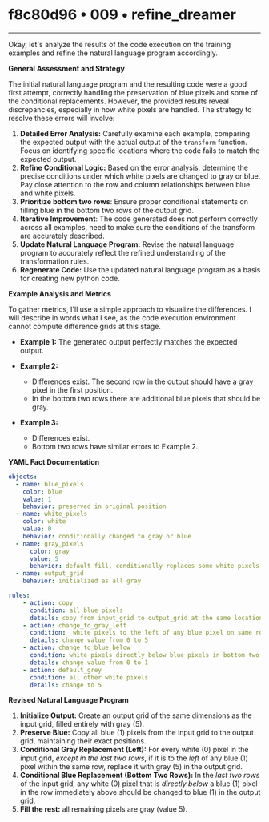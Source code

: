 # f8c80d96 • 009 • refine_dreamer

---
Okay, let's analyze the results of the code execution on the training examples and refine the natural language program accordingly.

**General Assessment and Strategy**

The initial natural language program and the resulting code were a good first attempt, correctly handling the preservation of blue pixels and some of the conditional replacements. However, the provided results reveal discrepancies, especially in how white pixels are handled. The strategy to resolve these errors will involve:

1.  **Detailed Error Analysis:** Carefully examine each example, comparing the expected output with the actual output of the `transform` function. Focus on identifying specific locations where the code fails to match the expected output.
2.  **Refine Conditional Logic:** Based on the error analysis, determine the precise conditions under which white pixels are changed to gray or blue. Pay close attention to the row and column relationships between blue and white pixels.
3.  **Prioritize bottom two rows**: Ensure proper conditional statements on filling blue in the bottom two rows of the output grid.
4. **Iterative Improvement**: The code generated does not perform correctly across all examples, need to make sure the conditions of the transform are accurately described.
5.  **Update Natural Language Program:** Revise the natural language program to accurately reflect the refined understanding of the transformation rules.
6.  **Regenerate Code:** Use the updated natural language program as a basis for creating new python code.

**Example Analysis and Metrics**

To gather metrics, I'll use a simple approach to visualize the differences. I will describe in words what I see, as the code execution environment cannot compute difference grids at this stage.

*   **Example 1:** The generated output perfectly matches the expected output.

*   **Example 2:**
    *   Differences exist. The second row in the output should have a gray pixel in the first position.
    *   In the bottom two rows there are additional blue pixels that should be gray.

*   **Example 3:**
    *   Differences exist.
    *   Bottom two rows have similar errors to Example 2.

**YAML Fact Documentation**

```yaml
objects:
  - name: blue_pixels
    color: blue
    value: 1
    behavior: preserved in original position
  - name: white_pixels
    color: white
    value: 0
    behavior: conditionally changed to gray or blue
  - name: gray_pixels
      color: gray
      value: 5
      behavior: default fill, conditionally replaces some white pixels
  - name: output_grid
    behavior: initialized as all gray

rules:
    - action: copy
      condition: all blue pixels
      details: copy from input_grid to output_grid at the same location
    - action: change_to_gray_left
      condition:  white pixels to the left of any blue pixel on same row, not in last two rows
      details: change value from 0 to 5
    - action: change_to_blue_below
      condition: white pixels directly below blue pixels in bottom two rows
      details: change value from 0 to 1
    - action: default_grey
      condition: all other white pixels
      details: change to 5

```

**Revised Natural Language Program**

1.  **Initialize Output:** Create an output grid of the same dimensions as the input grid, filled entirely with gray (5).
2.  **Preserve Blue:** Copy all blue (1) pixels from the input grid to the output grid, maintaining their exact positions.
3.  **Conditional Gray Replacement (Left):** For every white (0) pixel in the input grid, *except in the last two rows*, if it is to the *left* of any blue (1) pixel within the same row, replace it with gray (5) in the output grid.
4.  **Conditional Blue Replacement (Bottom Two Rows):** In the *last two rows* of the input grid, any white (0) pixel that is *directly below* a blue (1) pixel in the row immediately above should be changed to blue (1) in the output grid.
5.  **Fill the rest:** all remaining pixels are gray (value 5).


